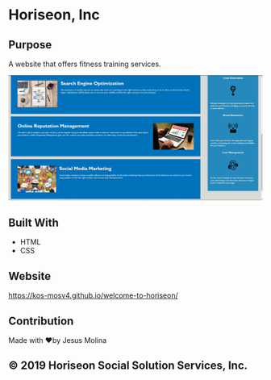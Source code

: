 # Horiseon, Inc

## Purpose
A website that offers fitness training services.

![Screenshot of Webpage](/assets/images/screenshot.jpg?raw=true 'Screenshot of Webpage')

## Built With
* HTML
* CSS

## Website
https://kos-mosv4.github.io/welcome-to-horiseon/

## Contribution
Made with ❤️by Jesus Molina

## © 2019 Horiseon Social Solution Services, Inc.
